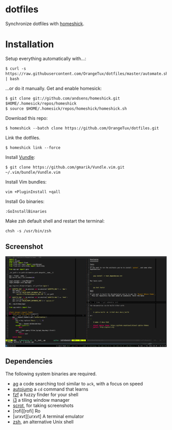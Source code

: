 dotfiles
========
Synchronize dotfiles with [homeshick][homeshick].

Installation
============
Setup everything automatically with...:

    $ curl -s https://raw.githubusercontent.com/OrangeTux/dotfiles/master/automate.sh | bash

...or do it manually. Get and enable homesick:

    $ git clone git://github.com/andsens/homeshick.git $HOME/.homesick/repos/homeshick
    $ source $HOME/.homesick/repos/homeshick/homeshick.sh

Download this repo:

    $ homeshick --batch clone https://github.com/OrangeTux/dotfiles.git

Link the dotfiles.

    $ homeshick link --force

Install [Vundle][vundle]:

    $ git clone https://github.com/gmarik/Vundle.vim.git ~/.vim/bundle/Vundle.vim

Install Vim bundles:

    vim +PluginInstall +qall

Install Go binaries:

    :GoInstallBinaries

Make zsh default shell and restart the terminal:

    chsh -s /usr/bin/zsh

Screenshot
----------
![Screenshot](screenshot.png?raw=true "Screenshot")

Dependencies
------------
The following system binaries are required.

* [ag][ag] a code searching tool similar to `ack`, with a focus on speed
* [autojump][autojump] a `cd` command that learns
* [fzf][fzf] a fuzzy finder for your shell
* [i3][i3] a tiling window manager
* [scrot][scrot], for taking screenshots
* [rofi][rofi] Ro
* [urxvt][urxvt] A terminal emulator
* [zsh][zsh], an alternative Unix shell

[ag]:https://github.com/ggreer/the_silver_searcher
[autojump]:https://github.com/joelthelion/autojump
[fzf]:https://github.com/junegunn/fzf
[i3]:https://i3wm.org/
[scrot]:https://launchpad.net/ubuntu/+source/scrot
[zsh]:http://www.zsh.org/

[homeshick]:https://github.com/andsens/homeshick
[vundle]:https://github.com/gmarik/Vundle.vim

